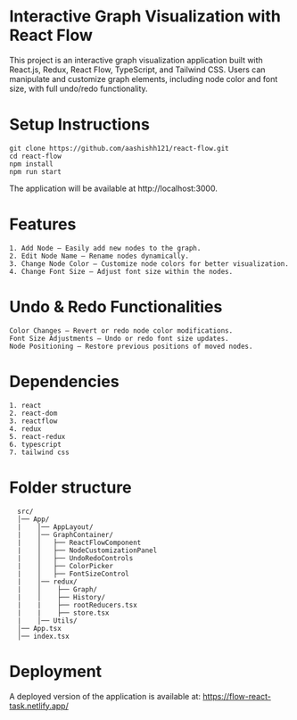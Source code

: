 # Interactive Graph Visualization with React Flow

This project is an interactive graph visualization application built with React.js, Redux, React Flow, TypeScript, and Tailwind CSS. Users can manipulate and customize graph elements, including node color and font size, with full undo/redo functionality.

# Setup Instructions

    git clone https://github.com/aashishh121/react-flow.git
    cd react-flow
    npm install
    npm run start

The application will be available at http://localhost:3000.

# Features

    1. Add Node – Easily add new nodes to the graph.
    2. Edit Node Name – Rename nodes dynamically.
    3. Change Node Color – Customize node colors for better visualization.
    4. Change Font Size – Adjust font size within the nodes.

# Undo & Redo Functionalities

    Color Changes – Revert or redo node color modifications.
    Font Size Adjustments – Undo or redo font size updates.
    Node Positioning – Restore previous positions of moved nodes.

# Dependencies

    1. react
    2. react-dom
    3. reactflow
    4. redux
    5. react-redux
    6. typescript
    7. tailwind css

# Folder structure

      src/
      │── App/
      |    │── AppLayout/
      |    │── GraphContainer/
      |    │   ├── ReactFlowComponent
      |    │   ├── NodeCustomizationPanel
      |    │   ├── UndoRedoControls
      |    │   ├── ColorPicker
      |    │   ├── FontSizeControl
      |    │── redux/
      |    │    ├── Graph/
      |    │    ├── History/
      |    |    ├── rootReducers.tsx
      |    |    ├── store.tsx
      |    │── Utils/
      │── App.tsx
      │── index.tsx

# Deployment

A deployed version of the application is available at: https://flow-react-task.netlify.app/
